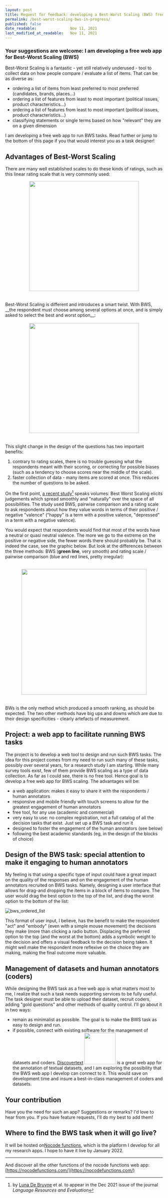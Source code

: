 ```yaml
---
layout: post
title: Request for feedback: developing a Best-Worst Scaling (BWS) free web app for any researcher to use 
permalink: /best-worst-scaling-bws-in-progress/
published: false
date_readable:               Nov 11, 2021
last_modified_at_readable:   Nov 11, 2021
---
```


### Your suggestions are welcome: I am developing a free web app for Best-Worst Scaling (BWS)

Best-Worst Scaling is a fantastic - yet still relatively underused - tool to collect data on how people compare / evaluate a list of items. That can be as diverse as:

- ordering a list of items from least preferred to most preferred (candidates, brands, places...)
- ordering a list of features from least to most important (political issues, product characteristics...)
- ordering a list of features from least to most important (political issues, product characteristics...)
- classifying statements or single terms based on how "relevant" they are on a given dimension

I am developing a free web app to run BWS tasks. Read further or jump to the bottom of this page if you that would interest you as a task designer!

## Advantages of Best-Worst Scaling

There are many well established scales to do these kinds of ratings, such as this linear rating scale that is very commonly used:
<div align="center">
   <kbd>
      <img src="https://user-images.githubusercontent.com/1244100/141346470-14a43c76-3dd1-411c-8001-b65839618307.png" width="350"/>
   </kbd>
</div>
<br/>
<br/>
Best-Worst Scaling is different and introduces a smart twist. With BWS, __the respondent must choose among several options at once, and is simply asked to select the best and worst option__:
<br/>
<br/>

<div align="center">
   <kbd>
     <img src="https://user-images.githubusercontent.com/1244100/141345964-4622087f-19fc-4402-98d0-a6f623065129.png" width="350"/>
   </kbd>
</div>
<br/>
<br/>
This slight change in the design of the questions has two important benefits:

1. contrary to rating scales, there is no trouble guessing what the respondents meant with their scoring, or correcting for possible biases (such as a tendency to choose scores near the middle of the scale).
2. faster collection of data - many items are scored at once. This reduces the number of questions to be asked.

On the first point, [a recent study](https://link.springer.com/article/10.1007%2Fs10579-020-09524-2)[^1] speaks volumes: Best Worst Scaling elicits judgements which spread smoothly and "naturally" over the space of all possibilities. The study used BWS, pairwise comparison and a rating scale to ask respondents about how they value words in terms of their positive / negative "valence" ("happy" is a term with a positive valence, "depressed" in a term with a negative valence).

You would expect that respondents would find that most of the words have a neutral or quasi neutral valence. The more we go to the extreme on the positive or negative side, the fewer words there should probably be. That is indeed the case, see the graphic below. But look at the differences between the three methods: BWS (__green line__, very smooth) and rating scale / pairwise comparison (blue and red lines, pretty irregular):
<br/>
<br/>

<div align="center">
   <kbd>
     <img src="https://user-images.githubusercontent.com/1244100/141371606-6df024e3-c554-4b60-98bc-a339d61fb7b7.png" width="400"/>
   </kbd>
</div>
<br/>
<br/>
BWs is the only method which produced a smooth ranking, as should be expected. The two other methods have big ups and downs which are due to their design specificities - clearly artefacts of measurement. 

## Project: a web app to facilitate running BWS tasks
The project is to develop a web tool to design and run such BWS tasks. The idea for this project comes from my need to run such many of these tasks, possibly over several years, for a research study I am starting. While many survey tools exist, few of them provide BWS scaling as a type of data collection. As far as I could see, there is no free tool.
Hence goal is to develop a free web app for BWS scaling. The advantages will be:

- a web application: makes it easy to share it with the respondents / human annotators
- responsive and mobile friendly with touch screens to allow for the greatest engagement of human annotators
- free tool, for any use (academic and commercial)
- very easy to use: no complex registration, not a full catalog of all the decision tasks that exist. Just set up a BWS task and run it
- designed to foster the engagement of the human annotators (see below)
- following the best academic standards (eg, in the design of the blocks of choice)

## Design of the BWS task: special attention to make it engaging to human annotators
My feeling is that using a specific type of input could have a great impact on the quality of the responses and on the engagement of the human annotators recruited on BWS tasks. Namely, designing a user interface that allows for drag-and dropping the items in a block of items to compare. The user would drag the best option to the top of the list, and drag the worst option to the bottom of the list:

![bws_ordered_list](https://user-images.githubusercontent.com/1244100/141376242-4c6806f9-7b29-4c41-898c-f8e07e3ce731.gif)

This format of user input, I believe, has the benefit to make the respondent "act" and "embody" (even with a simple mouse movement) the decisions they make (more than clicking a radio button. Displacing the preferred option to the top (and the worst at the bottom) adds a symbolic weight to the decision and offers a visual feedback to the decision being taken. It might well make the respondent more reflexive on the choice they are making, making the final outcome more valuable.

## Management of datasets and human annotators (coders)
While designing the BWS task as a free web app is what matters most to me, I realize that such a task needs supporting services to be fully useful. The task designer must be able to upload their dataset, recruit coders, adding "gold questions" and other methods of quality control. I'll go about it in two ways:

- remain as minimalist as possible. The goal is to make the BWS task as easy to design and run.
- if possible, connect with existing software for the management of datasets and coders. [Discovertext](https://discovertext.com/) <img src="https://user-images.githubusercontent.com/1244100/141379157-f75196e8-d623-45e9-8ee6-5a8fd40122f4.png" width="100"/> is a great web app for the annotation of textual datasets, and I am exploring the possibility that the BWS web app I develop can connect to it. This would save on development time and insure a best-in-class management of coders and datasets.

## Your contribution
Have you the need for such an app? Suggestions or remarks? I'd love to hear from you. If you have feature requests, I'll do my best to add them! 

## Where to find the BWS task when it will go live?
It will be hosted on[Nocode functions](https://nocodefunctions.com), which is the platform I develop for all my research apps. I hope to have it live by January 2022.


------
And discover all the other functions of the nocode functions web app: [https://nocodefunctions.com/](https://nocodefunctions.com/)

[^1]: by [Luna De Bruyne](https://research.flw.ugent.be/en/luna.debruyne) et al. to appear in the Dec 2021 issue of the journal _Language Resources and Evaluation_
